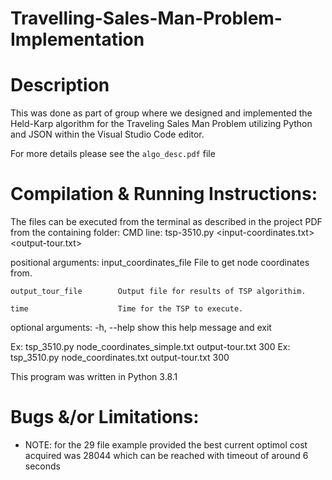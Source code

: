 # Travelling-Sales-Man-Problem-Implementation

# Description
This was done as part of group where we designed and implemented the Held-Karp algorithm for the Traveling Sales Man Problem utilizing Python and JSON within the Visual Studio Code editor.

For more details please see the `algo_desc.pdf` file

# Compilation & Running Instructions:

The files can be executed from the terminal as described in the project PDF from the containing folder:
CMD line: tsp-3510.py <input-coordinates.txt> <output-tour.txt> <time>  

positional arguments:
    input_coordinates_file  File to get node coordinates from.

    output_tour_file        Output file for results of TSP algorithim.

    time                    Time for the TSP to execute.

optional arguments:
  -h, --help            show this help message and exit

Ex: tsp_3510.py node_coordinates_simple.txt output-tour.txt 300
Ex: tsp_3510.py node_coordinates.txt output-tour.txt 300

This program was written in Python 3.8.1
# Bugs &/or Limitations:

- NOTE: for the 29 file example provided the best current optimol cost acquired was 28044
which can be reached with timeout of around 6 seconds
